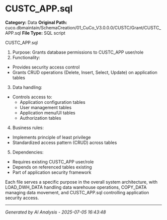 # CUSTC_APP.sql

**Category:** Data
**Original Path:** cuco.dbmaintain/SchemaCreation/01_CuCo_V3.0.0.0/CUSTC/Grant/CUSTC_APP.sql
**File Type:** SQL script

CUSTC_APP.sql
1. Purpose: Grants database permissions to CUSTC_APP user/role
2. Functionality:
- Provides security access control
- Grants CRUD operations (Delete, Insert, Select, Update) on application tables
3. Data handling:
- Controls access to:
  - Application configuration tables
  - User management tables
  - Application menu/UI tables
  - Authorization tables
4. Business rules:
- Implements principle of least privilege
- Standardized access pattern (CRUD) across tables
5. Dependencies:
- Requires existing CUSTC_APP user/role
- Depends on referenced tables existing
- Part of application security framework

Each file serves a specific purpose in the overall system architecture, with LOAD_DWH_DATA handling data warehouse operations, COPY_DATA managing data movement, and CUSTC_APP.sql controlling application security access.

---
*Generated by AI Analysis - 2025-07-05 16:43:48*
